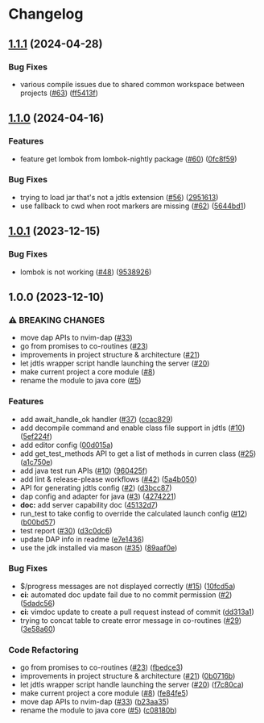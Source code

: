 # Changelog

## [1.1.1](https://github.com/nvim-java/nvim-java-core/compare/v1.1.0...v1.1.1) (2024-04-28)


### Bug Fixes

* various compile issues due to shared common workspace between projects ([#63](https://github.com/nvim-java/nvim-java-core/issues/63)) ([ff5413f](https://github.com/nvim-java/nvim-java-core/commit/ff5413f80903d091f3dbd6f613915f59ee21123f))

## [1.1.0](https://github.com/nvim-java/nvim-java-core/compare/v1.0.1...v1.1.0) (2024-04-16)


### Features

* feature get lombok from lombok-nightly package ([#60](https://github.com/nvim-java/nvim-java-core/issues/60)) ([0fc8f59](https://github.com/nvim-java/nvim-java-core/commit/0fc8f59160de8cd545bfb8629d97aae4a6531628))


### Bug Fixes

* trying to load jar that's not a jdtls extension ([#56](https://github.com/nvim-java/nvim-java-core/issues/56)) ([2951613](https://github.com/nvim-java/nvim-java-core/commit/295161308d57cc4c7a69daeeee6951e74080c661))
* use fallback to cwd when root markers are missing ([#62](https://github.com/nvim-java/nvim-java-core/issues/62)) ([5644bd1](https://github.com/nvim-java/nvim-java-core/commit/5644bd19d339b3353d657e3840783e2077db99ac))

## [1.0.1](https://github.com/nvim-java/nvim-java-core/compare/v1.0.0...v1.0.1) (2023-12-15)


### Bug Fixes

* lombok is not working ([#48](https://github.com/nvim-java/nvim-java-core/issues/48)) ([9538926](https://github.com/nvim-java/nvim-java-core/commit/9538926d14396eede8fc0d625761c9ed659c96df))

## 1.0.0 (2023-12-10)


### ⚠ BREAKING CHANGES

* move dap APIs to nvim-dap ([#33](https://github.com/nvim-java/nvim-java-core/issues/33))
* go from promises to co-routines ([#23](https://github.com/nvim-java/nvim-java-core/issues/23))
* improvements in project structure & architecture ([#21](https://github.com/nvim-java/nvim-java-core/issues/21))
* let jdtls wrapper script handle launching the server ([#20](https://github.com/nvim-java/nvim-java-core/issues/20))
* make current project a core module ([#8](https://github.com/nvim-java/nvim-java-core/issues/8))
* rename the module to java core ([#5](https://github.com/nvim-java/nvim-java-core/issues/5))

### Features

* add await_handle_ok handler ([#37](https://github.com/nvim-java/nvim-java-core/issues/37)) ([ccac829](https://github.com/nvim-java/nvim-java-core/commit/ccac8297121929a898478680c65ce64f042b1031))
* add decompile command and enable class file support in jdtls ([#10](https://github.com/nvim-java/nvim-java-core/issues/10)) ([5ef224f](https://github.com/nvim-java/nvim-java-core/commit/5ef224f90766f7f352f3918fc67012161e4b407b))
* add editor config ([00d015a](https://github.com/nvim-java/nvim-java-core/commit/00d015aa432b25b6183192ecbf112123f52b7854))
* add get_test_methods API to get a list of methods in curren class ([#25](https://github.com/nvim-java/nvim-java-core/issues/25)) ([a1c750e](https://github.com/nvim-java/nvim-java-core/commit/a1c750e9fb627375055558b61d04f71813ad72ff))
* add java test run APIs ([#10](https://github.com/nvim-java/nvim-java-core/issues/10)) ([960425f](https://github.com/nvim-java/nvim-java-core/commit/960425fa210b3a53bb555461adc36787cfb521f4))
* add lint & release-please workflows ([#42](https://github.com/nvim-java/nvim-java-core/issues/42)) ([5a4b050](https://github.com/nvim-java/nvim-java-core/commit/5a4b0509df6dca24719141184b8059db114e332e))
* API for generating jdtls config ([#2](https://github.com/nvim-java/nvim-java-core/issues/2)) ([d3bcc87](https://github.com/nvim-java/nvim-java-core/commit/d3bcc87f02695184704503c05c890b48f935c5fa))
* dap config and adapter for java ([#3](https://github.com/nvim-java/nvim-java-core/issues/3)) ([4274221](https://github.com/nvim-java/nvim-java-core/commit/4274221a549be1a8817f243e518a439551c3c77d))
* **doc:** add server capability doc ([45132d7](https://github.com/nvim-java/nvim-java-core/commit/45132d7fe4492e30d68cb3712e7878f86dad2fb2))
* run_test to take config to override the calculated launch config ([#12](https://github.com/nvim-java/nvim-java-core/issues/12)) ([b00bd57](https://github.com/nvim-java/nvim-java-core/commit/b00bd57a54a43ff0006e8a27eee56d1766ae014f))
* test report ([#30](https://github.com/nvim-java/nvim-java-core/issues/30)) ([d3c0dc6](https://github.com/nvim-java/nvim-java-core/commit/d3c0dc6ae934ce34ecc4832d7dfbc62eb1a6b16a))
* update DAP info in readme ([e7e1436](https://github.com/nvim-java/nvim-java-core/commit/e7e14364590ac1261744257f5abb1ac422128fd5))
* use the jdk installed via mason ([#35](https://github.com/nvim-java/nvim-java-core/issues/35)) ([89aaf0e](https://github.com/nvim-java/nvim-java-core/commit/89aaf0e97183022a8a000da663847c8b54de17af))


### Bug Fixes

* $/progress messages are not displayed correctly ([#15](https://github.com/nvim-java/nvim-java-core/issues/15)) ([10fcd5a](https://github.com/nvim-java/nvim-java-core/commit/10fcd5a0800837bfd0755e8778e8e2d774c0248d))
* **ci:** automated doc update fail due to no commit permission ([#2](https://github.com/nvim-java/nvim-java-core/issues/2)) ([5dadc56](https://github.com/nvim-java/nvim-java-core/commit/5dadc561fdbcabfedf186cea5e651e057bd7fa3a))
* **ci:** vimdoc update to create a pull request instead of commit ([dd313a1](https://github.com/nvim-java/nvim-java-core/commit/dd313a19f37a50074c75cb5b5980d3ba81f73d60))
* trying to concat table to create error message in co-routines ([#29](https://github.com/nvim-java/nvim-java-core/issues/29)) ([3e58a60](https://github.com/nvim-java/nvim-java-core/commit/3e58a606f391b4ee995b022a16f900cfbdc2693e))


### Code Refactoring

* go from promises to co-routines ([#23](https://github.com/nvim-java/nvim-java-core/issues/23)) ([fbedce3](https://github.com/nvim-java/nvim-java-core/commit/fbedce374c2a653890ce3c7f9834131aa49b4ce3))
* improvements in project structure & architecture ([#21](https://github.com/nvim-java/nvim-java-core/issues/21)) ([0b0716b](https://github.com/nvim-java/nvim-java-core/commit/0b0716bd85113c6b676b1631d4690a8e9dae6ceb))
* let jdtls wrapper script handle launching the server ([#20](https://github.com/nvim-java/nvim-java-core/issues/20)) ([f7c80ca](https://github.com/nvim-java/nvim-java-core/commit/f7c80caf28d654c4c92e23b30ce57014f2426630))
* make current project a core module ([#8](https://github.com/nvim-java/nvim-java-core/issues/8)) ([fe84fe5](https://github.com/nvim-java/nvim-java-core/commit/fe84fe579ca63e057176367391ba601c4fb0bbf6))
* move dap APIs to nvim-dap ([#33](https://github.com/nvim-java/nvim-java-core/issues/33)) ([b23aa35](https://github.com/nvim-java/nvim-java-core/commit/b23aa35c4bb71c4b7c60c11c09936fe7d7dbc648))
* rename the module to java core ([#5](https://github.com/nvim-java/nvim-java-core/issues/5)) ([c08180b](https://github.com/nvim-java/nvim-java-core/commit/c08180b2d1bf888793939c1f635e43cd2bd9d253))
